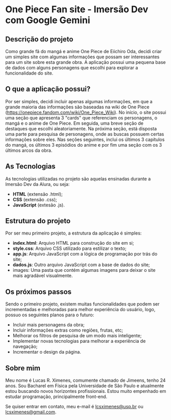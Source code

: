 # One Piece Fan site - Imersão Dev com Google Gemini

## Descrição do projeto
Como grande fã do mangá e anime One Piece de Eiichiro Oda, decidi criar um simples site com algumas informações que possam ser interessantes para um site sobre esta grande obra. A aplicação possui uma pequena base de dados com alguns personagens que escolhi para explorar a funcionalidade do site.

## O que a aplicação possui?
Por ser simples, decidi incluir apenas algumas informações, em que a grande maioria das informações são baseadas na wiki de One Piece (https://onepiece.fandom.com/wiki/One_Piece_Wiki). No início, o site possui uma seção que apresenta 3 "cards" que referenciam os personagens, o mangá e o anime de One Piece. Em seguida, uma breve seção de destaques que escolhi aleatoriamente. Na próxima seção, está disposta uma parte para pesquisa de personagens, onde as buscas possuem certas informações sobre eles. Nas seções seguintes, inclui os últimos 3 capítulos do mangá, os últimos 3 episódios do anime e por fim uma seção com os 3 últimos arcos da obra.

## As Tecnologias
As tecnologias utilizadas no projeto são aquelas ensinadas durante a Imersão Dev da Alura, ou seja:
* **HTML** (extensão .html);
* **CSS** (extensão .css);
* **JavaScript** (extesão .js).

## Estrutura do projeto
Por ser meu primeiro projeto, a estrutura da aplicação é simples:
* **index.html**: Arquivo HTML para construção do site em si;
* **style.css**: Arquivo CSS utilizado para estilizar o texto;
* **app.js**: Arquivo JavaScript com a lógica de programação por trás do site;
* **dados.js**: Outro arquivo JavaScript com a base de dados do site;
* images: Uma pasta que contém algumas imagens para deixar o site mais agradável visualmente.

## Os próximos passos
Sendo o primeiro projeto, existem muitas funcionalidades que podem ser incrementadas e melhoradas para melhor experiência do usuário, logo, possuo os seguintes planos para o futuro:
* Incluir mais personagens da obra;
* Incluir informações extras como regiões, frutas, etc;
* Melhorar os filtros de pesquisa de um modo mais inteligente;
* Implementar novas tecnologias para melhorar a experiência de navegação;
* Incrementar o design da página.

## Sobre mim
Meu nome é Lucas R. Ximenes, comumente chamado de Jimeens, tenho 24 anos. Sou Bacharel em Física pela Universidade de São Paulo e atualmente estou buscando novos horizontes profissionais. Estou muito empenhado em estudar programação, principalmente front-end. 

Se quiser entrar em contato, meu e-mail é lcsximenes@usp.br ou lcsximenes@gmail.com.
